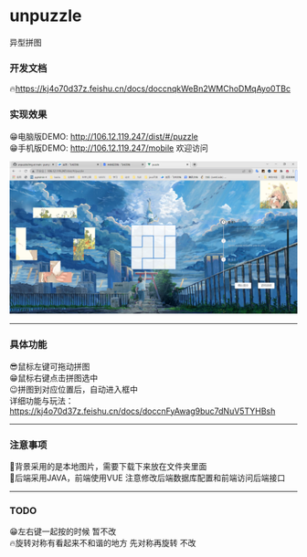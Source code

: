 # unpuzzle
异型拼图
### 开发文档
:fire:https://kj4o70d37z.feishu.cn/docs/doccnqkWeBn2WMChoDMqAyo0TBc
### 实现效果
:grin:电脑版DEMO: http://106.12.119.247/dist/#/puzzle  
:grin:手机版DEMO: http://106.12.119.247/mobile 欢迎访问  
  
![image](https://github.com/pumpkin12135/unpuzzle/blob/main/puzzle-vue/src/img/my.png)
***
### 具体功能
:sunglasses:鼠标左键可拖动拼图  
:grin:鼠标右键点击拼图选中  
:wink:拼图到对应位置后，自动进入框中  
详细功能与玩法：https://kj4o70d37z.feishu.cn/docs/doccnFyAwag9buc7dNuV5TYHBsh
***
### 注意事项
:eyes:背景采用的是本地图片，需要下载下来放在文件夹里面  
:eyes:后端采用JAVA，前端使用VUE 注意修改后端数据库配置和前端访问后端接口
***
### TODO
:grin:左右键一起按的时候 暂不改  
:fire:旋转对称有看起来不和谐的地方 先对称再旋转 不改
